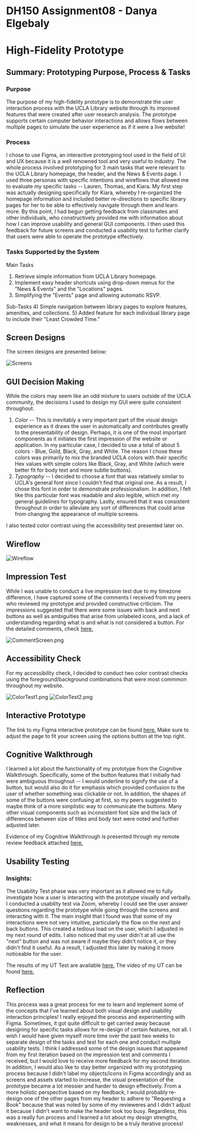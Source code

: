 # DH150 Assignment08 - Danya Elgebaly
# High-Fidelity Prototype

## Summary: Prototyping Purpose, Process & Tasks

### Purpose
The purpose of my high-fidelity prototype is to demonstrate the user interaction process with the UCLA Library website through its improved features that were created after user research analysis. The prototype supports certain computer behavior interactions and allows flows between multiple pages to simulate the user experience as if it were a live website!

### Process
I chose to use Figma, an interactive prototyping tool used in the field of UI and UX because it is a well renowned tool and very useful to industry. The whole process involved prototyping for 3 main tasks that were relevant to the UCLA Library homepage, the header, and the News & Events page. I used three personas with specific intentions and wireflows that allowed me to evaluate my specific tasks -- Lauren, Thomas, and Kiara. My first step was actually designing specifically for Kiara, whereby I re-organized the homepage information and included better re-directions to specific library pages for her to be able to effectively navigate through them and learn more. By this point, I had begun getting feedback from classmates and other individuals, who constructively provided me with information about how I can improve usability and general GUI components. I then used this feedback for future screens and conducted a usability test to further clarify that users were able to operate the prototype effectively.

### Tasks Supported by the System

Main Tasks
1) Retrieve simple information from UCLA Library homepage. 
2) Implement easy header shortcuts using drop-down menus for the "News & Events" and the "Locations" pages.
3) Simplifying the "Events" page and allowing automatic RSVP.

Sub-Tasks
4) Simple navigation between library pages to explore features, amenities, and collections.
5) Added feature for each individual library page to include their "Least Crowded Time." 

## Screen Designs
The screen designs are presented below:

![Screens](Screens.png)

## GUI Decision Making

While the colors may seem like an odd mixture to users outside of the UCLA community, the decisions I used to design my GUI were quite consistent throughout. 
1. _Color_ -- This is inevitably a very important part of the visual design experience as it draws the user in automatically and contributes greatly to the presentability of design. Perhaps, it is one of the most important components as it initiates the first impression of the website or application. In my particular case, I decided to use a total of about 5 colors - Blue, Gold, Black, Gray, and White. The reason I chose these colors was primarily to mix the branded UCLA colors with their specific Hex values with simple colors like Black, Gray, and White (which were better fit for body text and more subtle buttons).
2. _Typography_ -- I decided to choose a font that was relatively similar to UCLA's general font since I couldn't find that original one. As a result, I chose this font in order to demonstrate professionalism. In addition, I felt like this particular font was readable and also legible, which met my general guidelines for typography. Lastly, ensured that it was consistent throughout in order to alleviate any sort of differences that could arise from changing the appearance of multiple screens. 

I also tested color contrast using the accessibility test presented later on. 


## Wireflow

![Wireflow](Wireflow.png)

## Impression Test

While I was unable to conduct a live impression test due to my timezone difference, I have captured some of the comments I received from my peers who reviewed my prototype and provided constructive criticism. The impressions suggested that there were some issues with back and next buttons as well as ambiguities that arise from unlabeled icons, and a lack of understanding regarding what is and what is not considered a button. For the detailed comments, check [here.](https://github.com/delgebaly/DH150-DanyaElgebaly/blob/master/assignment08/Comments.md)

![CommentScreen.png](CommentScreen.png) 

## Accessibility Check

For my accessibility check, I decided to conduct two color contrast checks using the foreground/background combinations that were most commmon throughout my website. 

![ColorTest1.png](ColorTest1.png) ![ColorTest2.png](ColorTest2.png)

## Interactive Prototype

The link to my Figma interactive prototype can be found [here.](https://www.figma.com/proto/v4vw2G8JcrGdeDeoxqeUu5/DH-150-Prototype?node-id=2%3A1&scaling=min-zoom) Make sure to adjust the page to fit your screen using the options button at the top right.

## Cognitive Walkthrough
I learned a lot about the functionality of my prototype from the Cognitive Walkthrough. Specifically, some of the button features that I initially had were ambiguous throughout -- I would underline to signify the use of a button, but would also do it for emphasis which provided confusion to the user of whether something was clickable or not. In addition, the shapes of some of the buttons were confusing at first, so my peers suggested to maybe think of a more simplistic way to communicate the buttons. Many other visual components such as inconsistent font size and the lack of differences between size of titles and body text were noted and further adjusted later. 

Evidence of my Cognitive Walkthrough is presented through my remote review feedback attached [here.](https://github.com/delgebaly/DH150-DanyaElgebaly/blob/master/assignment08/DH150-Remote-Review-Danya.pdf)

## Usability Testing

### Insights:
The Usability Test phase was very important as it allowed me to fully investigate how a user is interacting with the prototype visually and verbally. I conducted a usability test via Zoom, whereby I could see the user answer questions regarding the prototype while going through the screens and interacting with it. The main insight that I found was that some of my interactions were not very intuitive, particularly the flow on the next and back buttons. This created a tedious load on the user, which I adjusted in my next round of edits. I also noticed that my user didn't at all use the "next" button and was not aware if maybe they didn't notice it, or they didn't find it useful. As a result, I adjusted this later by making it more noticeable for the user. 

The results of my UT Test are available [here.](https://docs.google.com/spreadsheets/d/1pNVVtpPsVQybW_8AyWnjBbDevjPQYRVUjlKXyX4uq4M/edit?usp=sharing)
The video of my UT can be found [here.](https://drive.google.com/file/d/1u3ZWcgV523OldmnUVLr-yDlMbld43qKP/view?usp=sharing)

## Reflection

This process was a great process for me to learn and implement some of the concepts that I've learned about both visual design and usability interaction principles! I really enjoyed the process and experimenting with Figma. Sometimes, it got quite difficult to get carried away because designing for specific tasks allows for re-design of certain features, not all. I wish I would have given myself more time over the past two weeks to separate design of the tasks and test for each one and conduct multiple usability tests. I think I addressed some of the design issues that appeared from my first iteration based on the impression test and comments I received, but I would love to receive more feedback for my second iteration. In addition, I would also like to stay better organized with my prototyping process because I didn't label my objects/icons in Figma accordingly and as screens and assets started to increase, the visual presentation of the prototype became a lot messier and harder to design effectively. From a more holistic perspective based on my feedback, I would probably re-design one of the other pages from my header to adhere to "Requesting a Book" because that was noted by some of my revieweres and I didn't adjust it because I didn't want to make the header look too busy. Regardless, this was a really fun process and I learned a lot about my design strengths, weaknesses, and what it means for design to be a truly iterative process!
